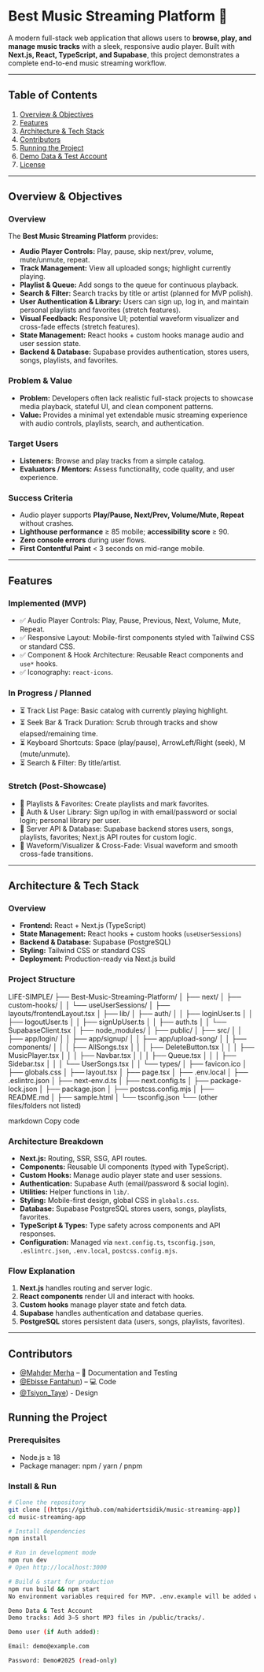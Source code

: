 # Best Music Streaming Platform 🎵

A modern full-stack web application that allows users to **browse, play, and manage music tracks** with a sleek, responsive audio player. Built with **Next.js, React, TypeScript, and Supabase**, this project demonstrates a complete end-to-end music streaming workflow.

---

## Table of Contents
1. [Overview & Objectives](#overview--objectives)
2. [Features](#features)
3. [Architecture & Tech Stack](#architecture--tech-stack)
4.  [Contributors](#contributors)
5. [Running the Project](#running-the-project)
6. [Demo Data & Test Account](#demo-data--test-account)
7. [License](#license)


---

## Overview & Objectives

### Overview
The **Best Music Streaming Platform** provides:

- **Audio Player Controls:** Play, pause, skip next/prev, volume, mute/unmute, repeat.
- **Track Management:** View all uploaded songs; highlight currently playing.
- **Playlist & Queue:** Add songs to the queue for continuous playback.
- **Search & Filter:** Search tracks by title or artist (planned for MVP polish).
- **User Authentication & Library:** Users can sign up, log in, and maintain personal playlists and favorites (stretch features).
- **Visual Feedback:** Responsive UI; potential waveform visualizer and cross-fade effects (stretch features).
- **State Management:** React hooks + custom hooks manage audio and user session state.
- **Backend & Database:** Supabase provides authentication, stores users, songs, playlists, and favorites.

### Problem & Value
- **Problem:** Developers often lack realistic full-stack projects to showcase media playback, stateful UI, and clean component patterns.  
- **Value:** Provides a minimal yet extendable music streaming experience with audio controls, playlists, search, and authentication.

### Target Users
- **Listeners:** Browse and play tracks from a simple catalog.  
- **Evaluators / Mentors:** Assess functionality, code quality, and user experience.

### Success Criteria
- Audio player supports **Play/Pause, Next/Prev, Volume/Mute, Repeat** without crashes.  
- **Lighthouse performance** ≥ 85 mobile; **accessibility score** ≥ 90.  
- **Zero console errors** during user flows.  
- **First Contentful Paint** < 3 seconds on mid-range mobile.

---

## Features

### Implemented (MVP)
- ✅ Audio Player Controls: Play, Pause, Previous, Next, Volume, Mute, Repeat.  
- ✅ Responsive Layout: Mobile-first components styled with Tailwind CSS or standard CSS.  
- ✅ Component & Hook Architecture: Reusable React components and `use*` hooks.  
- ✅ Iconography: `react-icons`.

### In Progress / Planned
- ⏳ Track List Page: Basic catalog with currently playing highlight.  
- ⏳ Seek Bar & Track Duration: Scrub through tracks and show elapsed/remaining time.  
- ⏳ Keyboard Shortcuts: Space (play/pause), ArrowLeft/Right (seek), M (mute/unmute).  
- ⏳ Search & Filter: By title/artist.

### Stretch (Post-Showcase)
- 🎯 Playlists & Favorites: Create playlists and mark favorites.  
- 🎯 Auth & User Library: Sign up/log in with email/password or social login; personal library per user.  
- 🎯 Server API & Database: Supabase backend stores users, songs, playlists, favorites; Next.js API routes for custom logic.  
- 🎯 Waveform/Visualizer & Cross-Fade: Visual waveform and smooth cross-fade transitions.

---

## Architecture & Tech Stack

### Overview
- **Frontend:** React + Next.js (TypeScript)  
- **State Management:** React hooks + custom hooks (`useUserSessions`)  
- **Backend & Database:** Supabase (PostgreSQL)  
- **Styling:** Tailwind CSS or standard CSS  
- **Deployment:** Production-ready via Next.js build  

### Project Structure
LIFE-SIMPLE/
├── Best-Music-Streaming-Platform/
│ ├── next/
│ ├── custom-hooks/
│ │ └── useUserSessions/
│ ├── layouts/frontendLayout.tsx
│ ├── lib/
│ ├── auth/
│ │ ├── loginUser.ts
│ │ ├── logoutUser.ts
│ │ ├── signUpUser.ts
│ │ ├── auth.ts
│ │ └── SupabaseClient.tsx
│ ├── node_modules/
│ ├── public/
│ ├── src/
│ │ ├── app/login/
│ │ ├── app/signup/
│ │ ├── app/upload-song/
│ │ ├── components/
│ │ │ ├── AllSongs.tsx
│ │ │ ├── DeleteButton.tsx
│ │ │ ├── MusicPlayer.tsx
│ │ │ ├── Navbar.tsx
│ │ │ ├── Queue.tsx
│ │ │ ├── Sidebar.tsx
│ │ │ └── UserSongs.tsx
│ │ └── types/
│ ├── favicon.ico
│ ├── globals.css
│ ├── layout.tsx
│ ├── page.tsx
│ ├── .env.local
│ ├── .eslintrc.json
│ ├── next-env.d.ts
│ ├── next.config.ts
│ ├── package-lock.json
│ ├── package.json
│ ├── postcss.config.mjs
│ ├── README.md
│ ├── sample.html
│ └── tsconfig.json
└── (other files/folders not listed)

markdown
Copy code

### Architecture Breakdown
- **Next.js:** Routing, SSR, SSG, API routes.  
- **Components:** Reusable UI components (typed with TypeScript).  
- **Custom Hooks:** Manage audio player state and user sessions.  
- **Authentication:** Supabase Auth (email/password & social login).  
- **Utilities:** Helper functions in `lib/`.  
- **Styling:** Mobile-first design, global CSS in `globals.css`.  
- **Database:** Supabase PostgreSQL stores users, songs, playlists, favorites.  
- **TypeScript & Types:** Type safety across components and API responses.  
- **Configuration:** Managed via `next.config.ts`, `tsconfig.json`, `.eslintrc.json`, `.env.local`, `postcss.config.mjs`.

### Flow Explanation
1. **Next.js** handles routing and server logic.  
2. **React components** render UI and interact with hooks.  
3. **Custom hooks** manage player state and fetch data.  
4. **Supabase** handles authentication and database queries.  
5. **PostgreSQL** stores persistent data (users, songs, playlists, favorites).

---
 ## Contributors
- [@Mahder Merha](https://github.com/mahidertsidik) – 🎨 Documentation and Testing
- [@Ebisse Fantahun](https://github.com/EseteEyesus)) –  💻 Code
- [@Tsiyon_Taye](https://github.com/EseteEyesus)) - Design
## Running the Project

### Prerequisites
- Node.js ≥ 18  
- Package manager: npm / yarn / pnpm  

### Install & Run
```bash
# Clone the repository
git clone [(https://github.com/mahidertsidik/music-streaming-app)]
cd music-streaming-app

# Install dependencies
npm install

# Run in development mode
npm run dev
# Open http://localhost:3000

# Build & start for production
npm run build && npm start
No environment variables required for MVP. .env.example will be added when Auth/DB features are implemented.

Demo Data & Test Account
Demo tracks: Add 3–5 short MP3 files in /public/tracks/.

Demo user (if Auth added):

Email: demo@example.com

Password: Demo#2025 (read-only)

